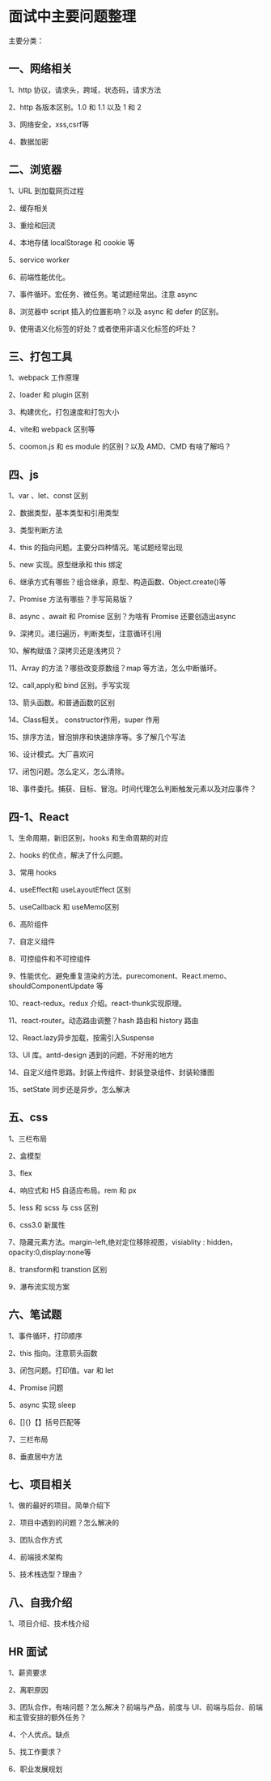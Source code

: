 # 面试中主要问题整理

主要分类：

## 一、网络相关

1、http 协议，请求头，跨域，状态码，请求方法

2、http 各版本区别。1.0 和 1.1 以及 1 和 2

3、网络安全，xss,csrf等

4、数据加密

## 二、浏览器

1、URL 到加载网页过程

2、缓存相关

3、重绘和回流

4、本地存储 localStorage 和 cookie 等

5、service worker

6、前端性能优化。

7、事件循环。宏任务、微任务。笔试题经常出。注意 async

8、浏览器中 script 插入的位置影响？以及 async 和 defer 的区别。

9、使用语义化标签的好处？或者使用非语义化标签的坏处？

## 三、打包工具

1、webpack 工作原理

2、loader 和 plugin 区别

3、构建优化，打包速度和打包大小

4、vite和 webpack 区别等

5、coomon.js 和 es module 的区别？以及 AMD、CMD 有啥了解吗？

## 四、js

1、var 、let、const 区别

2、数据类型，基本类型和引用类型

3、类型判断方法

4、this 的指向问题。主要分四种情况。笔试题经常出现

5、new 实现。原型继承和 this 绑定

6、继承方式有哪些？组合继承，原型、构造函数、Object.create()等

7、Promise 方法有哪些？手写简易版？

8、async 、await 和 Promise 区别？为啥有 Promise 还要创造出async

9、深拷贝。递归遍历，判断类型，注意循环引用

10、解构赋值？深拷贝还是浅拷贝？

11、Array 的方法？哪些改变原数组？map 等方法，怎么中断循环。

12、call,apply和 bind 区别。手写实现

13、箭头函数。和普通函数的区别

14、Class相关。 constructor作用，super 作用

15、排序方法，冒泡排序和快速排序等。多了解几个写法

16、设计模式。大厂喜欢问

17、闭包问题。怎么定义，怎么清除。

18、事件委托。捕获、目标、冒泡。时间代理怎么判断触发元素以及对应事件？

## 四-1、React

1、生命周期，新旧区别，hooks 和生命周期的对应

2、hooks 的优点，解决了什么问题。

3、常用 hooks

4、useEffect和 useLayoutEffect 区别

5、useCallback 和 useMemo区别

6、高阶组件

7、自定义组件

8、可控组件和不可控组件

9、性能优化、避免重复渲染的方法。purecomonent、React.memo、shouldComponentUpdate 等

10、react-redux。redux 介绍。react-thunk实现原理。

11、react-router。动态路由调整？hash 路由和 history 路由

12、React.lazy异步加载，按需引入Suspense

13、UI 库。antd-design 遇到的问题，不好用的地方

14、自定义组件思路。封装上传组件、封装登录组件、封装轮播图

15、setState 同步还是异步。怎么解决

## 五、css

1、三栏布局

2、盒模型

3、flex

4、响应式和 H5 自适应布局。rem 和 px

5、less 和 scss 与 css 区别

6、css3.0 新属性

7、隐藏元素方法。margin-left,绝对定位移除视图，visiablity : hidden， opacity:0,display:none等

8、transform和 transtion 区别

9、瀑布流实现方案

## 六、笔试题

1、事件循环，打印顺序

2、this 指向。注意箭头函数

3、闭包问题。打印值。var 和 let

4、Promise 问题

5、async 实现 sleep

6、[]{}【】括号匹配等

7、三栏布局

8、垂直居中方法

## 七、项目相关

1、做的最好的项目。简单介绍下

2、项目中遇到的问题？怎么解决的

3、团队合作方式

4、前端技术架构

5、技术栈选型？理由？

## 八、自我介绍

1、项目介绍、技术栈介绍

## HR 面试

1、薪资要求

2、离职原因

3、团队合作，有啥问题？怎么解决？前端与产品，前度与 UI、前端与后台、前端和主管安排的额外任务？

4、个人优点。缺点

5、找工作要求？

6、职业发展规划
